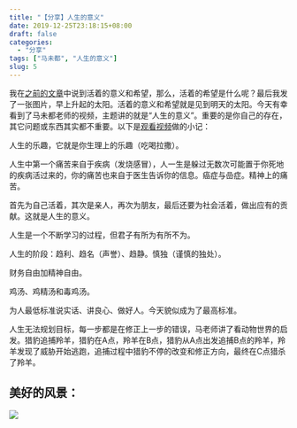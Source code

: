```yaml
---
title: "【分享】人生的意义"
date: 2019-12-25T23:18:15+08:00
draft: false
categories:
  - "分享"
tags: ["马未都", "人生的意义"]
slug: 5
---
```


我在[之前的文章](https://dtz9.net/2019/09/2/)中说到活着的意义和希望，那么，活着的希望是什么呢？最后我发了一张图片，早上升起的太阳。活着的意义和希望就是见到明天的太阳。今天有幸看到了马未都老师的视频，主题讲的就是“人生的意义”。重要的是你自己的存在，其它问题或东西其实都不重要。以下是[观看视频](https://www.youtube.com/watch?v=IcNZqZGdL7c)做的小记：

人生的乐趣，它就是你生理上的乐趣（吃喝拉撒）。

人生中第一个痛苦来自于疾病（发烧感冒），人一生是躲过无数次可能置于你死地的疾病活过来的，你的痛苦也来自于医生告诉你的信息。癌症与嵒症。精神上的痛苦。

首先为自己活着，其次是亲人，再次为朋友，最后还要为社会活着，做出应有的贡献。这就是人生的意义。

人生是一个不断学习的过程，但君子有所为有所不为。

人生的阶段：趋利、趋名（声誉）、趋静。慎独（谨慎的独处）。

财务自由加精神自由。

鸡汤、鸡精汤和毒鸡汤。

为人最低标准说实话、讲良心、做好人。今天貌似成为了最高标准。

人生无法规划目标，每一步都是在修正上一步的错误，马老师讲了看动物世界的启发。猎豹追捕羚羊，猎豹在A点，羚羊在B点，猎豹从A点出发追捕B点的羚羊，羚羊发现了威胁开始逃跑，追捕过程中猎豹不停的改变和修正方向，最终在C点猎杀了羚羊。

## 美好的风景：

![](https://img.1078503.org/imgs/2019/12/0e32e8fff0744115.jpg)